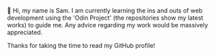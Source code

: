 👋 Hi, my name is Sam. I am currently learning the ins and outs of web development using the 'Odin Project' (the repositories show my latest works) to guide me. Any advice regarding my work would be massively appreciated.
  
Thanks for taking the time to read my GitHub profile!



<!---
SamHughes971/SamHughes971 is a ✨ special ✨ repository because its `README.md` (this file) appears on your GitHub profile.
You can click the Preview link to take a look at your changes.
--->
